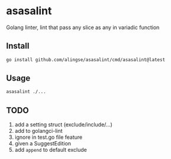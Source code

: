 # asasalint
Golang linter, lint that pass any slice as any in variadic function


## Install

```sh
go install github.com/alingse/asasalint/cmd/asasalint@latest
```

## Usage

```sh
asasalint ./...
```

## TODO

1. add a setting struct (exclude/include/...)
2. add to golangci-lint
3. ignore in test.go file feature
4. given a SuggestEdition
5. add `append` to default exclude
